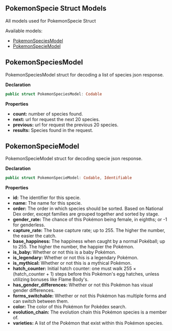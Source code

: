## PokemonSpecie Struct Models

All models used for PokemonSpecie Struct

Available models: 

- [PokemonSpeciesModel](#pokemonSpeciesModel)
- [PokemonSpecieModel](#pokemonSpecieModel)

## PokemonSpeciesModel

PokemonSpeciesModel struct for decoding a list of species json response.

**Declaration**
```swift
public struct PokemonSpeciesModel: Codable
```
**Properties**

- **count:** number of species found.
- **next:** url for request the next 20 species.
- **previous:** url for request the previous 20 species.
- **results:** Species found in the request.


## PokemonSpecieModel

PokemonSpecieModel struct for decoding specie json response.

**Declaration**
```swift
public struct PokemonSpecieModel: Codable, Identifiable
```
**Properties**

- **id:** The identifier for this specie.
- **name:** The name for this specie.
- **order:** The order in which species should be sorted. Based on National Dex order, except families are grouped together and sorted by stage.
- **gender_rate:** The chance of this Pokémon being female, in eighths; or -1 for genderless.
- **capture_rate:** The base capture rate; up to 255. The higher the number, the easier the catch.
- **base_happiness:** The happiness when caught by a normal Pokéball; up to 255. The higher the number, the happier the Pokémon.
- **is_baby:** Whether or not this is a baby Pokémon.
- **is_legendary:** Whether or not this is a legendary Pokémon.
- **is_mythical:** Whether or not this is a mythical Pokémon.
- **hatch_counter:** Initial hatch counter: one must walk 255 × (hatch_counter + 1) steps before this Pokémon's egg hatches, unless utilizing bonuses like Flame Body's.
- **has_gender_differences:** Whether or not this Pokémon has visual gender differences.
- **forms_switchable:** Whether or not this Pokémon has multiple forms and can switch between them.
- **color:** The color of this Pokémon for Pokédex search.
- **evolution_chain:** The evolution chain this Pokémon species is a member of.
- **varieties:** A list of the Pokémon that exist within this Pokémon species.
